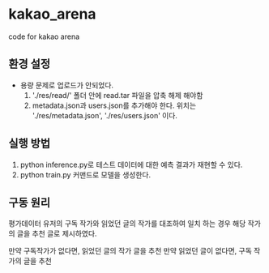 # kakao_arena
code for kakao arena

## 환경 설정
- 용량 문제로 업로드가 안되었다.
  1) './res/read/' 폴더 안에 read.tar 파일을 압축 해제 해야함
  2) metadata.json과 users.json를 추가해야 한다. 위치는 './res/metadata.json', './res/users.json' 이다.
 
## 실행 방법

1) python inference.py로 테스트 데이터에 대한 예측 결과가 재현할 수 있다.
2) python train.py 커맨드로 모델을 생성한다.

## 구동 원리

 평가데이터 유저의 구독 작가와 읽었던 글의 작가를 대조하여 일치 하는 경우
 해당 작가의 글을 추천 글로 제시하였다.
 
 만약 구독작가가 없다면, 읽었던 글의 작가 글을 추천
 만약 읽었던 글이 없다면, 구독 작가의 글을 추천
 
 
